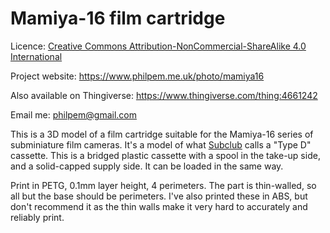 # Mamiya-16 film cartridge

Licence: [Creative Commons Attribution-NonCommercial-ShareAlike 4.0 International](https://creativecommons.org/licenses/by-nc-sa/4.0/)

Project website: https://www.philpem.me.uk/photo/mamiya16

Also available on Thingiverse: https://www.thingiverse.com/thing:4661242

Email me: philpem@gmail.com

This is a 3D model of a film cartridge suitable for the Mamiya-16 series of subminiature film cameras. It's a model of what [Subclub](http://www.subclub.org/darkroom/rollmami.htm) calls a "Type D" cassette. This is a bridged plastic cassette with a spool in the take-up side, and a solid-capped supply side. It can be loaded in the same way.

Print in PETG, 0.1mm layer height, 4 perimeters. The part is thin-walled, so all but the base should be perimeters. I've also printed these in ABS, but don't recommend it as the thin walls make it very hard to accurately and reliably print.
